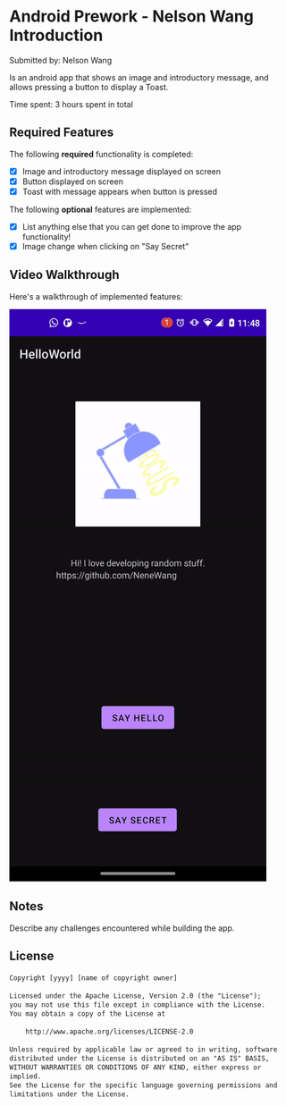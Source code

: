 # Android Prework - Nelson Wang Introduction

Submitted by: Nelson Wang

Is an android app that shows an image and introductory message, and allows pressing a button to display a Toast.

Time spent: 3 hours spent in total

## Required Features

The following **required** functionality is completed:

* [x] Image and introductory message displayed on screen
* [x] Button displayed on screen
* [x] Toast with message appears when button is pressed

The following **optional** features are implemented:

* [x] List anything else that you can get done to improve the app functionality!
* [x] Image change when clicking on "Say Secret"

## Video Walkthrough

Here's a walkthrough of implemented features:

![./demo_gif.gif](./demo_gif.gif)


## Notes

Describe any challenges encountered while building the app.

## License

    Copyright [yyyy] [name of copyright owner]

    Licensed under the Apache License, Version 2.0 (the "License");
    you may not use this file except in compliance with the License.
    You may obtain a copy of the License at

        http://www.apache.org/licenses/LICENSE-2.0

    Unless required by applicable law or agreed to in writing, software
    distributed under the License is distributed on an "AS IS" BASIS,
    WITHOUT WARRANTIES OR CONDITIONS OF ANY KIND, either express or implied.
    See the License for the specific language governing permissions and
    limitations under the License.